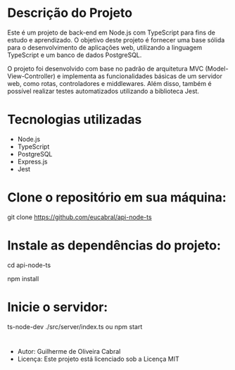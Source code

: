 # Descrição do Projeto
Este é um projeto de back-end em Node.js com TypeScript para fins de estudo e aprendizado. O objetivo deste projeto é fornecer uma base sólida para o desenvolvimento de aplicações web, utilizando a linguagem TypeScript e um banco de dados PostgreSQL.

O projeto foi desenvolvido com base no padrão de arquitetura MVC (Model-View-Controller) e implementa as funcionalidades básicas de um servidor web, como rotas, controladores e middlewares. Além disso, também é possível realizar testes automatizados utilizando a biblioteca Jest.

# Tecnologias utilizadas

- Node.js
- TypeScript
- PostgreSQL
- Express.js
- Jest

# Clone o repositório em sua máquina:
git clone https://github.com/eucabral/api-node-ts

# Instale as dependências do projeto:
cd api-node-ts

npm install

# Inicie o servidor:
ts-node-dev ./src/server/index.ts ou npm start

#
- Autor: Guilherme de Oliveira Cabral
- Licença: Este projeto está licenciado sob a Licença MIT
